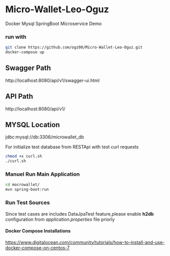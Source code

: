 # Micro-Wallet-Leo-Oguz
Docker Mysql SpringBoot Microservice Demo

### run with
```bash
git clone https://github.com/ogz00/Micro-Wallet-Leo-Oguz.git
docker-compose up
```

## Swagger Path
http://localhost:8080/api/v1/swagger-ui.html

## API Path
http://localhost:8080/api/v1/

## MYSQL Location
jdbc:mysql://db:3306/microwallet_db

For initialize test database from RESTApi with test curl requests 
```bash
chmod +x curl.sh
./curl.sh
```

### Manuel Run Main Application
```bash
cd mocrowallet/
mvn spring-boot:run
```

### Run Test Sources

Since test cases are includes DataJpaTest feature,please enable **h2db** configuration from *application.properties* file priorly

#### Docker Compose Installations
https://www.digitalocean.com/community/tutorials/how-to-install-and-use-docker-compose-on-centos-7
